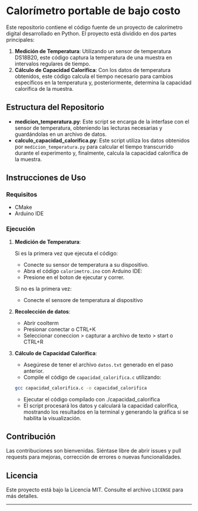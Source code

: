 # Calorímetro portable de bajo costo

Este repositorio contiene el código fuente de un proyecto de calorímetro digital desarrollado en Python. El proyecto está dividido en dos partes principales:

1. **Medición de Temperatura**: Utilizando un sensor de temperatura DS18B20, este código captura la temperatura de una muestra en intervalos regulares de tiempo.
2. **Cálculo de Capacidad Calorífica**: Con los datos de temperatura obtenidos, este código calcula el tiempo necesario para cambios específicos en la temperatura y, posteriormente, determina la capacidad calorífica de la muestra.

## Estructura del Repositorio

- **medicion_temperatura.py**: Este script se encarga de la interfase con el sensor de temperatura, obteniendo las lecturas necesarias y guardándolas en un archivo de datos.
- **calculo_capacidad_calorifica.py**: Este script utiliza los datos obtenidos por `medicion_temperatura.py` para calcular el tiempo transcurrido durante el experimento y, finalmente, calcula la capacidad calorífica de la muestra.

## Instrucciones de Uso

### Requisitos
- CMake
- Arduino IDE

### Ejecución

1. **Medición de Temperatura**:
   
   Si es la primera vez que ejecuta el código:
      - Conecte su sensor de temperatura a su dispositivo.
      - Abra el código `calorimetro.ino` con Arduino IDE:
      - Presione en el boton de ejecutar y correr.
        
   Si no es la primera vez:
      - Conecte el sensore de temperatura al dispositivo
     
3. **Recolección de datos**:
   - Abrir coolterm
   - Presionar conectar o CTRL+K
   - Seleccionar coneccion > capturar a archivo de texto > start o CTRL+R

4. **Cálculo de Capacidad Calorífica**:
   - Asegúrese de tener el archivo `datos.txt` generado en el paso anterior.
   - Compile el código de `capacidad_calorifica.c` utilizando:
   ```bash
   gcc capacidad_calorifica.c -o capacidad_calorifica
   ```
   - Ejecutar el código compilado con ./capacidad_calorifica
   - El script procesará los datos y calculará la capacidad calorífica, mostrando los resultados en la terminal y generando la gráfica si se habilita la visualización.

## Contribución

Las contribuciones son bienvenidas. Siéntase libre de abrir issues y pull requests para mejoras, corrección de errores o nuevas funcionalidades.

## Licencia

Este proyecto está bajo la Licencia MIT. Consulte el archivo `LICENSE` para más detalles.

---
